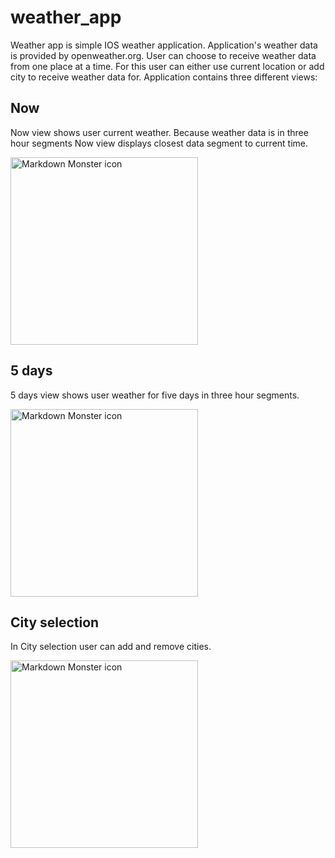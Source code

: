 # weather_app

Weather app is simple IOS weather application. Application's weather data is provided by openweather.org. User can choose to receive weather data from one place at a time. For this user can either use current location or add city to receive weather data for. Application contains three different views: 

## Now
Now view shows user current weather. Because weather data is in three hour segments Now view displays closest data segment to current time. 

<img src="http://koti.tamk.fi/~c6tujuus/weather_app/now.png"
     alt="Markdown Monster icon"
     width="300px"/>
     
## 5 days
5 days view shows user weather for five days in three hour segments. 

<img src="http://koti.tamk.fi/~c6tujuus/weather_app/fivedays.png"
     alt="Markdown Monster icon"
     width="300px"/>
     
## City selection
In City selection user can add and remove cities. 

<img src="http://koti.tamk.fi/~c6tujuus/weather_app/cityselection.png"
     alt="Markdown Monster icon"
     width="300px"/>

